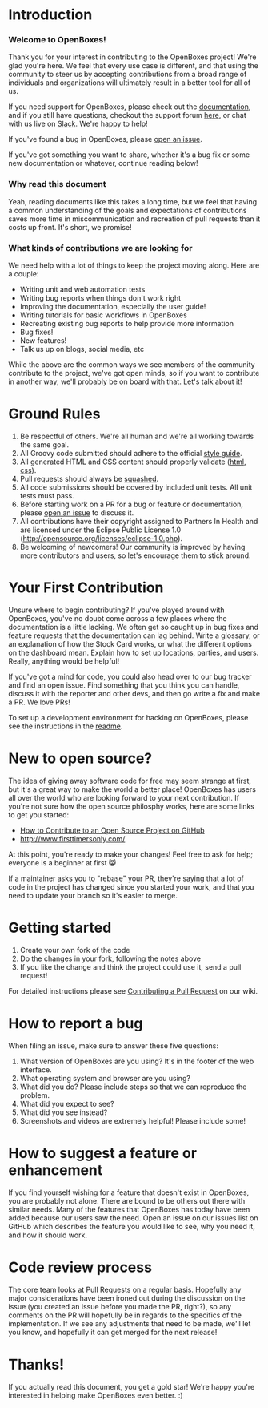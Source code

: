 # Introduction

### Welcome to OpenBoxes!

Thank you for your interest in contributing to the OpenBoxes project! We're glad you're here. We feel that every use case is different, and that using the community to steer us by accepting contributions from a broad range of individuals and organizations will ultimately result in a better tool for all of us.

If you need support for OpenBoxes, please check out the [documentation](https://docs.openboxes.com), and if you still have questions, checkout the support forum [here](https://openboxes.uservoice.com/forums/163294-general), or chat with us live on [Slack](http://slack-signup.openboxes.com). We're happy to help!

If you've found a bug in OpenBoxes, please [open an issue](https://github.com/openboxes/openboxes/issues/new).

If you've got something you want to share, whether it's a bug fix or some new documentation or whatever, continue reading below!

### Why read this document

Yeah, reading documents like this takes a long time, but we feel that having a common understanding of the goals and expectations of contributions saves more time in miscommunication and recreation of pull requests than it costs up front. It's short, we promise!

### What kinds of contributions we are looking for

We need help with a lot of things to keep the project moving along. Here are a couple:

- Writing unit and web automation tests
- Writing bug reports when things don't work right
- Improving the documentation, especially the user guide!
- Writing tutorials for basic workflows in OpenBoxes
- Recreating existing bug reports to help provide more information
- Bug fixes!
- New features!
- Talk us up on blogs, social media, etc

While the above are the common ways we see members of the community contribute to the project, we've got open minds, so if you want to contribute in another way, we'll probably be on board with that. Let's talk about it!

# Ground Rules

1. Be respectful of others. We're all human and we're all working towards the same goal.
2. All Groovy code submitted should adhere to the official [style guide](http://groovy-lang.org/style-guide.html).
3. All generated HTML and CSS content should properly validate ([html](https://validator.w3.org/), [css](http://jigsaw.w3.org/css-validator/)).
4. Pull requests should always be [squashed](https://help.github.com/en/articles/about-pull-request-merges#squash-and-merge-your-pull-request-commits).
5. All code submissions should be covered by included unit tests. All unit tests must pass.
6. Before starting work on a PR for a bug or feature or documentation, please [open an issue](https://github.com/openboxes/openboxes/issues/new) to discuss it.
7. All contributions have their copyright assigned to Partners In Health and are licensed under the Eclipse Public License 1.0 (http://opensource.org/licenses/eclipse-1.0.php).
7. Be welcoming of newcomers! Our community is improved by having more contributors and users, so let's encourage them to stick around.

# Your First Contribution

Unsure where to begin contributing? If you've played around with OpenBoxes, you've no doubt come across a few places where the documentation is a little lacking. We often get so caught up in bug fixes and feature requests that the documentation can lag behind. Write a glossary, or an explanation of how the Stock Card works, or what the different options on the dashboard mean. Explain how to set up locations, parties, and users. Really, anything would be helpful!

If you've got a mind for code, you could also head over to our bug tracker and find an open issue. Find something that you think you can handle, discuss it with the reporter and other devs, and then go write a fix and make a PR. We love PRs!

To set up a development environment for hacking on OpenBoxes, please see the instructions in the [readme](README.md).

# New to open source?

The idea of giving away software code for free may seem strange at first, but it's a great way to make the world a better place! OpenBoxes has users all over the world who are looking forward to your next contribution. If you're not sure how the open source philosphy works, here are some links to get you started:

- [How to Contribute to an Open Source Project on GitHub](https://egghead.io/courses/how-to-contribute-to-an-open-source-project-on-github)
- http://www.firsttimersonly.com/

At this point, you're ready to make your changes! Feel free to ask for help; everyone is a beginner at first :smile_cat:

If a maintainer asks you to "rebase" your PR, they're saying that a lot of code in the project has changed since you started your work, and that you need to update your branch so it's easier to merge.

# Getting started

1. Create your own fork of the code
2. Do the changes in your fork, following the notes above
3. If you like the change and think the project could use it, send a pull request!

For detailed instructions please see [Contributing a Pull Request](https://github.com/openboxes/openboxes/wiki/Contributing-a-Pull-Request) on our wiki.

# How to report a bug

When filing an issue, make sure to answer these five questions:

1. What version of OpenBoxes are you using? It's in the footer of the web interface.
2. What operating system and browser are you using?
3. What did you do? Please include steps so that we can reproduce the problem.
4. What did you expect to see?
5. What did you see instead?
6. Screenshots and videos are extremely helpful! Please include some!

# How to suggest a feature or enhancement

If you find yourself wishing for a feature that doesn't exist in OpenBoxes, you are probably not alone. There are bound to be others out there with similar needs. Many of the features that OpenBoxes has today have been added because our users saw the need. Open an issue on our issues list on GitHub which describes the feature you would like to see, why you need it, and how it should work.

# Code review process

The core team looks at Pull Requests on a regular basis. Hopefully any major considerations have been ironed out during the discussion on the issue (you created an issue before you made the PR, right?), so any comments on the PR will hopefully be in regards to the specifics of the implementation. If we see any adjustments that need to be made, we'll let you know, and hopefully it can get merged for the next release!

# Thanks!

If you actually read this document, you get a gold star! We're happy you're interested in helping make OpenBoxes even better. :)
